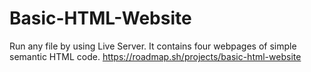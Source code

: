 # Basic-HTML-Website

Run any file by using Live Server.
It contains four webpages of simple semantic HTML code.
https://roadmap.sh/projects/basic-html-website
